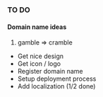 ### TO DO

#### Domain name ideas

1. gamble => cramble

-   Get nice design
-   Get icon / logo
-   Register domain name
-   Setup deployment process
-   Add localization (1/2 done)
